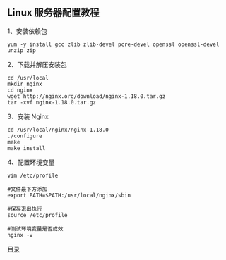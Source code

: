 ## Linux 服务器配置教程

1、安装依赖包
```shell script
yum -y install gcc zlib zlib-devel pcre-devel openssl openssl-devel unzip zip
```

2、下载并解压安装包
```shell script
cd /usr/local
mkdir nginx
cd nginx
wget http://nginx.org/download/nginx-1.18.0.tar.gz
tar -xvf nginx-1.18.0.tar.gz
```

3、安装 Nginx
```shell script
cd /usr/local/nginx/nginx-1.18.0
./configure
make
make install
```

4、配置环境变量
```shell script
vim /etc/profile

#文件最下方添加
export PATH=$PATH:/usr/local/nginx/sbin

#保存退出执行
source /etc/profile

#测试环境变量是否成效
nginx -v
```

[目录](https://github.com/jines-z/note)

